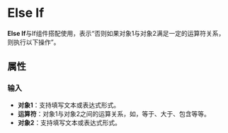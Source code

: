 # Else If

**Else If**与If组件搭配使用，表示“否则如果对象1与对象2满足一定的运算符关系，则执行以下操作”。

## 属性

### 输入

- **对象1**：支持填写文本或表达式形式。
- **运算符**：对象1与对象2之间的运算关系，如，等于、大于、包含等等。
- **对象2**：支持填写文本或表达式形式。
